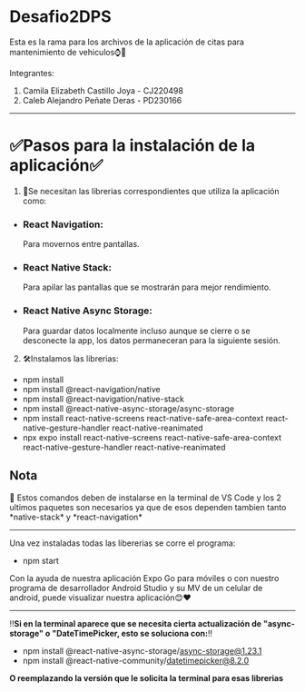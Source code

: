 # Desafio2DPS
Esta es la rama para los archivos de la aplicación de citas para mantenimiento de vehiculos⌚🚗

Integrantes:

1. Camila Elizabeth Castillo Joya - CJ220498
2. Caleb Alejandro Peñate Deras - PD230166


*****************************************************************************************************
<h1>✅Pasos para la instalación de la aplicación✅</h1>

1. 🧰Se necesitan las librerias correspondientes que utiliza la aplicación como:
- <h3>React Navigation:</h3>Para movernos entre pantallas.
- <h3>React Native Stack:</h3>Para apilar las pantallas que se mostrarán para mejor rendimiento.
- <h3>React Native Async Storage:</h3>Para guardar datos localmente incluso aunque se cierre o se desconecte la app, los datos permaneceran para la siguiente sesión.

2. 🛠️Instalamos las librerias:
- npm install
- npm install @react-navigation/native
- npm install @react-navigation/native-stack
- npm install @react-native-async-storage/async-storage
- npm install react-native-screens react-native-safe-area-context react-native-gesture-handler react-native-reanimated
- npx expo install react-native-screens react-native-safe-area-context react-native-gesture-handler react-native-reanimated
   
<h2>Nota</h2>🚌
Estos comandos deben de instalarse en la terminal de VS Code y los 2 ultimos paquetes son necesarios ya que de esos dependen tambien tanto *native-stack* y *react-navigation*

***********************************************************************************************************************************************************************************

Una vez instaladas todas las libererias se corre el programa:
- npm start

Con la ayuda de nuestra aplicación Expo Go para móviles o con nuestro programa de desarrollador Android Studio y su MV de un celular de android, puede visualizar nuestra aplicación😊❤️

*********************************************************************************************
‼️**Si en la terminal aparece que se necesita cierta actualización de "async-storage" o "DateTimePicker, esto se soluciona con:**‼️
- npm install @react-native-async-storage/async-storage@1.23.1
- npm install @react-native-community/datetimepicker@8.2.0

**O reemplazando la versión que le solicita la terminal para esas librerias**
